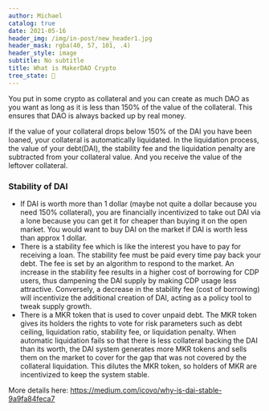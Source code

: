 ```yaml
---
author: Michael
catalog: true
date: 2021-05-16
header_img: /img/in-post/new_header1.jpg
header_mask: rgba(40, 57, 101, .4)
header_style: image
subtitle: No subtitle
title: What is MakerDAO Crypto
tree_state: 🌱
---
```


You put in some crypto as collateral and you can create as much DAO as you want as long as it is less than 150% of the value of the collateral. This ensures that DAO is always backed up by real money.

If the value of your collateral drops below 150% of the DAI you have been loaned, your collateral is automatically liquidated. In the liquidation process, the value of your debt(DAI), the stability fee and the liquidation penalty are subtracted from your collateral value. And you receive the value of the leftover collateral.

### Stability of DAI
- If DAI is worth more than 1 dollar (maybe not quite a dollar because you need 150% collateral), you are financially incentivized to take out DAI via a lone because you can get it for cheaper than buying it on the open market. You would want to buy DAI on the market if DAI is worth less than approx 1 dollar.
- There is a stability fee which is like the interest you have to pay for receiving a loan. The stability fee must be paid every time pay back your debt. The fee is set by an algorithm to respond to the market. An increase in the stability fee results in a higher cost of borrowing for CDP users, thus dampening the DAI supply by making CDP usage less attractive. Conversely, a decrease in the stability fee (cost of borrowing) will incentivize the additional creation of DAI, acting as a policy tool to tweak supply growth.
- There is a MKR token that is used to cover unpaid debt. The MKR token gives its holders the rights to vote for risk parameters such as debt ceiling, liquidation ratio, stability fee, or liquidation penalty. When automatic liquidation fails so that there is less collateral backing the DAI than its worth, the DAI system generates more MKR tokens and sells them on the market to cover for the gap that was not covered by the collateral liquidation. This dilutes the MKR token, so holders of MKR are incentivized to keep the system stable. 

More details here:
https://medium.com/icovo/why-is-dai-stable-9a9fa84feca7